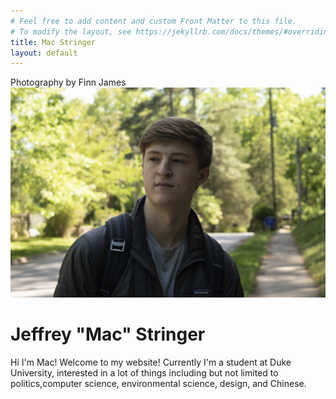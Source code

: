 ```yaml
---
# Feel free to add content and custom Front Matter to this file.
# To modify the layout, see https://jekyllrb.com/docs/themes/#overriding-theme-defaults
title: Mac Stringer
layout: default
---
```



<div class="flex-container">
  <div class="padder">
    <div class="tooltip">
      <span class="tooltiptext"> Photography by Finn James </span>
      <div class="image-cropper">
          <img src="pics/me.jpg" alt="Me" class="profile-pic">
      </div>
    </div>
  </div>
  <div class="padder">
    <h1> Jeffrey "Mac" Stringer </h1>
    <div class="textSizer1"> <p>
    Hi I'm Mac! Welcome to my website! Currently I'm a student at Duke University, interested in a lot of things including but not limited to politics,computer science, environmental science, design, and Chinese.
    </p>
    </div>
  </div>

</div>